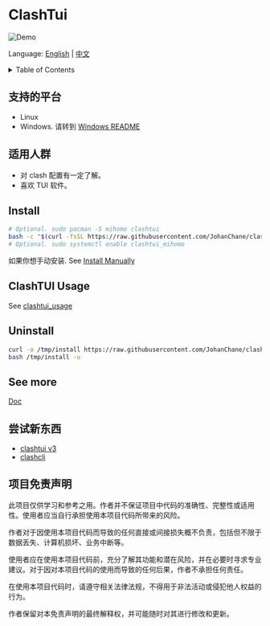 # ClashTui

![Demo](https://github.com/user-attachments/assets/7a35f4a7-e400-4e73-b2ec-0d68f287b99c)

Language: [English](./README.md) | [中文](./README_ZH.md)

<details>
<summary>Table of Contents</summary>
<!-- vim-markdown-toc GFM -->

* [支持的平台](#支持的平台)
* [适用人群](#适用人群)
* [Install](#install)
* [ClashTUI Usage](#clashtui-usage)
* [Uninstall](#uninstall)
* [See more](#see-more)
* [尝试新东西](#尝试新东西)
* [项目免责声明](#项目免责声明)

<!-- vim-markdown-toc -->
</details>

## 支持的平台

-   Linux
-   Windows. 请转到 [Windows README](https://github.com/JohanChane/clashtui/blob/win/README_ZH.md)

## 适用人群

-   对 clash 配置有一定了解。
-   喜欢 TUI 软件。

## Install

```sh
# Optional. sudo pacman -S mihomo clashtui
bash -c "$(curl -fsSL https://raw.githubusercontent.com/JohanChane/clashtui/refs/heads/main/install)"
# Optional. sudo systemctl enable clashtui_mihomo
```

如果你想手动安装. See [Install Manually](./Doc/install_clashtui_manually.md)

## ClashTUI Usage

See [clashtui_usage](./Doc/clashtui_usage.md)

## Uninstall

```sh
curl -o /tmp/install https://raw.githubusercontent.com/JohanChane/clashtui/refs/heads/main/install
bash /tmp/install -u
```
## See more

[Doc](./Doc)

## 尝试新东西

-   [clashtui v3](https://github.com/JohanChane/clashtui/tree/master)
-   [clashcli](https://github.com/JohanChane/clashtui/tree/aio)

## 项目免责声明

此项目仅供学习和参考之用。作者并不保证项目中代码的准确性、完整性或适用性。使用者应当自行承担使用本项目代码所带来的风险。

作者对于因使用本项目代码而导致的任何直接或间接损失概不负责，包括但不限于数据丢失、计算机损坏、业务中断等。

使用者应在使用本项目代码前，充分了解其功能和潜在风险，并在必要时寻求专业建议。对于因对本项目代码的使用而导致的任何后果，作者不承担任何责任。

在使用本项目代码时，请遵守相关法律法规，不得用于非法活动或侵犯他人权益的行为。

作者保留对本免责声明的最终解释权，并可能随时对其进行修改和更新。
